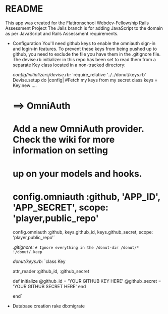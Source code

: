 # README
This app was created for the Flatironschool Webdev-Fellowship Rails Assessment Project
The Jails branch is for adding JavaScript to the domain as per JavaScript and Rails Assessment requirements.

* Configuration
  You'll need github keys to enable the omniauth sign-in and login-in features. To prevent these keys from being pushed up to github, you need to exclude the file you have them in the .gitignore file. The devise.rb initializer in this repo has been set to read them from a separate Key class located in a non-tracked directory:

  _config/initializers/devise.rb:_
  `require_relative '../../donut/keys.rb'
  Devise.setup do |config|
    #Fetch my keys from my secret class
    keys = Key.new
    ....
    # ==> OmniAuth
    # Add a new OmniAuth provider. Check the wiki for more information on setting
    # up on your models and hooks.
    # config.omniauth :github, 'APP_ID', 'APP_SECRET', scope: 'player,public_repo'
    config.omniauth :github, keys.github_id, keys.github_secret,  scope: 'player,public_repo'`

  _.gitignore:_
  `# Ignore everything in the /donut-dir
  /donut/*
  !/donut/.keep`

  _donut/keys.rb:_
  `class Key

    attr_reader :github_id, :github_secret

    def initialize
      @github_id = 'YOUR GITHUB KEY HERE'
      @github_secret = 'YOUR GITHUB SECRET HERE'
    end

  end`



* Database creation
  rake db:migrate
